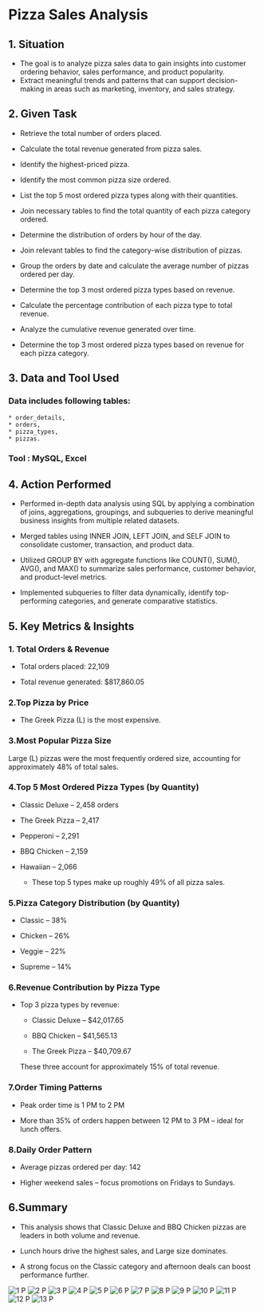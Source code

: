 # Pizza Sales Analysis

## 1. Situation

 * The goal is to analyze pizza sales data to gain insights into customer ordering behavior, sales performance, and product popularity.
 * Extract meaningful trends and patterns that can support decision-making in areas such as marketing, inventory, and sales strategy.

 ## 2. Given Task

  * Retrieve the total number of orders placed.

  * Calculate the total revenue generated from pizza sales.

  * Identify the highest-priced pizza.

  * Identify the most common pizza size ordered.

  * List the top 5 most ordered pizza types along with their quantities.

  * Join necessary tables to find the total quantity of each pizza category ordered.

  * Determine the distribution of orders by hour of the day.

  * Join relevant tables to find the category-wise distribution of pizzas.

  * Group the orders by date and calculate the average number of pizzas ordered per day.

  * Determine the top 3 most ordered pizza types based on revenue.

  * Calculate the percentage contribution of each pizza type to total revenue.

  * Analyze the cumulative revenue generated over time.

  * Determine the top 3 most ordered pizza types based on revenue for each pizza category.

  ## 3. Data and Tool Used
 ### Data includes following tables:
    * order_details, 
    * orders, 
    * pizza_types, 
    * pizzas.

 ### Tool : MySQL, Excel

 ## 4. Action Performed

  * Performed in-depth data analysis using SQL by applying a combination of joins, aggregations, groupings, and subqueries to derive meaningful business insights from multiple related datasets. 

  * Merged tables using INNER JOIN, LEFT JOIN, and SELF JOIN to consolidate customer, transaction, and product data. 

  * Utilized GROUP BY with aggregate functions like COUNT(), SUM(), AVG(), and MAX() to summarize sales performance, customer behavior, and product-level metrics. 

  * Implemented subqueries to filter data dynamically, identify top-performing categories, and generate comparative statistics.

## 5. Key Metrics & Insights 

 ### 1. Total Orders & Revenue

 * Total orders placed: 22,109

 * Total revenue generated: $817,860.05

### 2.Top Pizza by Price

 * The Greek Pizza (L) is the most expensive.

 ### 3.Most Popular Pizza Size

Large (L) pizzas were the most frequently ordered size, accounting for approximately 48% of total sales.

 ### 4.Top 5 Most Ordered Pizza Types (by Quantity)

 * Classic Deluxe – 2,458 orders

 * The Greek Pizza – 2,417

 * Pepperoni – 2,291

 * BBQ Chicken – 2,159

 * Hawaiian – 2,066
   *  These top 5 types make up roughly 49% of all pizza sales.

 ### 5.Pizza Category Distribution (by Quantity)

 * Classic – 38%

 * Chicken – 26%

 * Veggie – 22%

 * Supreme – 14%

 ### 6.Revenue Contribution by Pizza Type

 * Top 3 pizza types by revenue:

    * Classic Deluxe – $42,017.65

    * BBQ Chicken – $41,565.13

    * The Greek Pizza – $40,709.67

    These three account for approximately 15% of total revenue.

### 7.Order Timing Patterns

 * Peak order time is 1 PM to 2 PM

 * More than 35% of orders happen between 12 PM to 3 PM – ideal for lunch offers.

 ### 8.Daily Order Pattern

 *  Average pizzas ordered per day: 142

 * Higher weekend sales – focus promotions on Fridays to Sundays.


 ## 6.Summary
  * This analysis shows that Classic Deluxe and BBQ Chicken pizzas are leaders in both volume and revenue. 

  * Lunch hours drive the highest sales, and Large size dominates.

 *  A strong focus on the Classic category and afternoon deals can boost performance further.


![1 P](https://github.com/user-attachments/assets/b35f10cc-3272-478d-87d5-10ebe70d04bb)
![2 P](https://github.com/user-attachments/assets/5ee7c423-1b93-4175-b18f-d7e72ab401fa)
![3 P](https://github.com/user-attachments/assets/42031024-58f0-4809-aa36-0a59d95a8023)
![4 P](https://github.com/user-attachments/assets/5ce0d86c-cb54-4087-b3f0-b5bfb3e1d8fa)
![5 P](https://github.com/user-attachments/assets/8e7f7184-58ff-4752-ba48-6a8b967410de)
![6 P](https://github.com/user-attachments/assets/a7607213-2f66-4587-a68f-e91da1a99c9c)
![7 P](https://github.com/user-attachments/assets/92fe1cc2-edf6-4a3c-a5e1-592fa980c875)
![8 P](https://github.com/user-attachments/assets/a57cd01a-d41c-4177-aa41-b67e4e02bc52)
![9 P](https://github.com/user-attachments/assets/f72dfa3d-3a7c-4874-bf06-e7854bfb03e0)
![10 P](https://github.com/user-attachments/assets/2020ed03-0d8e-486f-a0dc-a1a5baebc71c)
![11 P](https://github.com/user-attachments/assets/263f4cbd-996c-4ea3-9416-7f4f9b73b198)
![12 P](https://github.com/user-attachments/assets/ad172468-70ce-44db-a93d-63dfd5b833a9)
![13 P](https://github.com/user-attachments/assets/ae498b75-f349-4342-bd26-51f991506f48)






 

